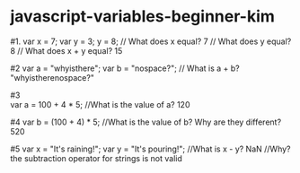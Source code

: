 # javascript-variables-beginner-kim

#1.
    var  x = 7;
    var  y = 3;
    y = 8;
    // What does x equal? 7
    // What does y equal? 8
    // What does x + y equal? 15

#2
    var a = "whyisthere";
    var b = "nospace?";
    // What is a + b? "whyistherenospace?"

#3  
    var a = 100 + 4 * 5;
    //What is the value of a? 120

#4
    var b = (100 + 4) * 5;
    //What is the value of b? Why are they different? 520

#5
  var x = "It's raining!";
  var y = "It's pouring!";
    //What is x - y? NaN
    //Why? the subtraction operator for strings is not valid
